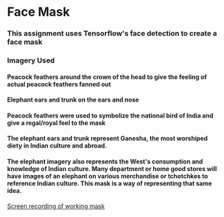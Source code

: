 # Face Mask 

### This assignment uses Tensorflow's face detection to create a face mask 

### Imagery Used 
#### Peacock feathers around the crown of the head to give the feeling of actual peacock feathers fanned out
#### Elephant ears and trunk on the ears and nose 

#### Peacock feathers were used to symbolize the national bird of India and give a regal/royal feel to the mask 
#### The elephant ears and trunk represent Ganesha, the most worshiped diety in Indian culture and abroad. 
#### The elephant imagery also represents the West's consumption and knowledge of Indian culture. Many department or home good stores will have images of an elephant on various merchandise or tchotchkes to reference Indian culture. This mask is a way of representing that same idea. 

[Screen recording of working mask](https://github.com/hrana2/VisualArts_Technology/blob/main/CreativeProgramming2/FaceMesh/assets/mask_video.mp4)
